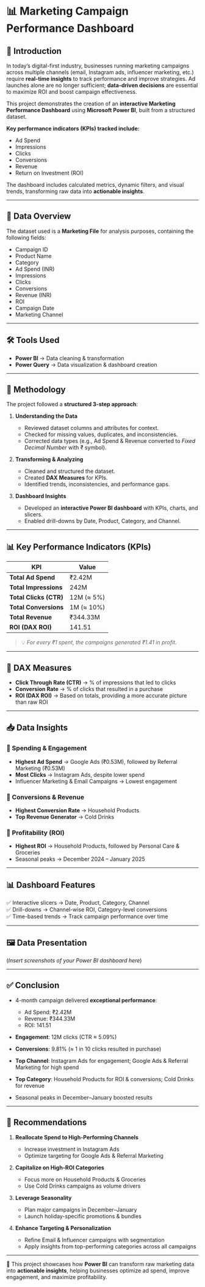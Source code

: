 # 📊 Marketing Campaign Performance Dashboard

## 📌 Introduction
In today’s digital-first industry, businesses running marketing campaigns across multiple channels (email, Instagram ads, influencer marketing, etc.) require **real-time insights** to track performance and improve strategies. Ad launches alone are no longer sufficient; **data-driven decisions** are essential to maximize ROI and boost campaign effectiveness.  

This project demonstrates the creation of an **interactive Marketing Performance Dashboard** using **Microsoft Power BI**, built from a structured dataset.  

**Key performance indicators (KPIs) tracked include:**  
- Ad Spend  
- Impressions  
- Clicks  
- Conversions  
- Revenue  
- Return on Investment (ROI)  

The dashboard includes calculated metrics, dynamic filters, and visual trends, transforming raw data into **actionable insights**.

---

## 📂 Data Overview
The dataset used is a **Marketing File** for analysis purposes, containing the following fields:

- Campaign ID  
- Product Name  
- Category  
- Ad Spend (INR)  
- Impressions  
- Clicks  
- Conversions  
- Revenue (INR)  
- ROI  
- Campaign Date  
- Marketing Channel  

---

## 🛠 Tools Used
- **Power BI** → Data cleaning & transformation  
- **Power Query** → Data visualization & dashboard creation  

---

## 🔎 Methodology
The project followed a **structured 3-step approach**:

1. **Understanding the Data**  
   - Reviewed dataset columns and attributes for context.  
   - Checked for missing values, duplicates, and inconsistencies.  
   - Corrected data types (e.g., Ad Spend & Revenue converted to *Fixed Decimal Number* with ₹ symbol).  

2. **Transforming & Analyzing**  
   - Cleaned and structured the dataset.  
   - Created **DAX Measures** for KPIs.  
   - Identified trends, inconsistencies, and performance gaps.  

3. **Dashboard Insights**  
   - Developed an **interactive Power BI dashboard** with KPIs, charts, and slicers.  
   - Enabled drill-downs by Date, Product, Category, and Channel.  

---

## 📊 Key Performance Indicators (KPIs)

| KPI | Value |
|-----|-------|
| **Total Ad Spend** | ₹2.42M |
| **Total Impressions** | 242M |
| **Total Clicks (CTR)** | 12M (≈ 5%) |
| **Total Conversions** | 1M (≈ 10%) |
| **Total Revenue** | ₹344.33M |
| **ROI (DAX ROI)** | 141.51 |

> 💡 *For every ₹1 spent, the campaigns generated ₹1.41 in profit.*

---

## 📐 DAX Measures
- **Click Through Rate (CTR)** → % of impressions that led to clicks  
- **Conversion Rate** → % of clicks that resulted in a purchase  
- **ROI (DAX ROI)** → Based on totals, providing a more accurate picture than raw ROI  

---

## 📥 Data Insights

### 📌 Spending & Engagement
- **Highest Ad Spend** → Google Ads (₹0.53M), followed by Referral Marketing (₹0.53M)  
- **Most Clicks** → Instagram Ads, despite lower spend  
- Influencer Marketing & Email Campaigns → Lowest engagement  

### 📌 Conversions & Revenue
- **Highest Conversion Rate** → Household Products  
- **Top Revenue Generator** → Cold Drinks  

### 📌 Profitability (ROI)
- **Highest ROI** → Household Products, followed by Personal Care & Groceries  
- Seasonal peaks → December 2024 – January 2025  

---

## 📊 Dashboard Features
✅ Interactive slicers → Date, Product, Category, Channel  
✅ Drill-downs → Channel-wise ROI, Category-level conversions  
✅ Time-based trends → Track campaign performance over time  

---

## 🖼 Data Presentation
(*Insert screenshots of your Power BI dashboard here*)  

---

## ✅ Conclusion
- 4-month campaign delivered **exceptional performance**:  
  - Ad Spend: ₹2.42M  
  - Revenue: ₹344.33M  
  - ROI: 141.51  

- **Engagement**: 12M clicks (CTR ≈ 5.09%)  
- **Conversions**: 9.81% (≈ 1 in 10 clicks resulted in purchase)  
- **Top Channel**: Instagram Ads for engagement; Google Ads & Referral Marketing for high spend  
- **Top Category**: Household Products for ROI & conversions; Cold Drinks for revenue  
- Seasonal peaks in December–January boosted results  

---

## 📌 Recommendations
1. **Reallocate Spend to High-Performing Channels**  
   - Increase investment in Instagram Ads  
   - Optimize targeting for Google Ads & Referral Marketing  

2. **Capitalize on High-ROI Categories**  
   - Focus more on Household Products & Groceries  
   - Use Cold Drinks campaigns as volume drivers  

3. **Leverage Seasonality**  
   - Plan major campaigns in December–January  
   - Launch holiday-specific promotions & bundles  

4. **Enhance Targeting & Personalization**  
   - Refine Email & Influencer campaigns with segmentation  
   - Apply insights from top-performing categories across all campaigns  

---

🚀 This project showcases how **Power BI** can transform raw marketing data into **actionable insights**, helping businesses optimize ad spend, improve engagement, and maximize profitability.  
